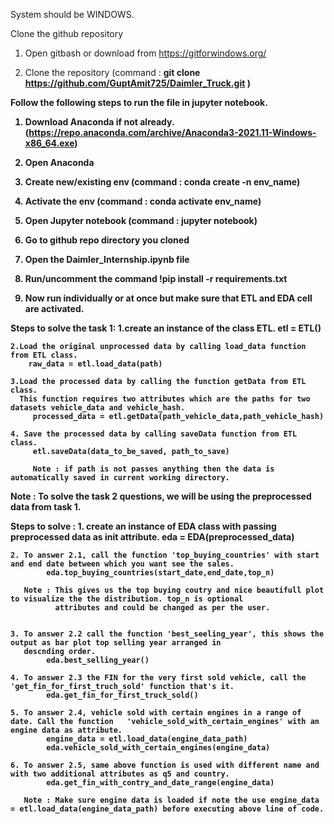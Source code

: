 
System should be WINDOWS.

Clone the github repository

1. Open gitbash or download from https://gitforwindows.org/

2. Clone the repository (command : <b>git clone https://github.com/GuptAmit725/Daimler_Truck.git )


Follow the following steps to run the file in jupyter notebook.

1. Download Anaconda if not already.(https://repo.anaconda.com/archive/Anaconda3-2021.11-Windows-x86_64.exe)

2. Open Anaconda 

3. Create new/existing env (command : <b>conda create -n env_name</b>)

4. Activate the env (command : <b>conda activate env_name</b>)

5. Open Jupyter notebook (command : <b>jupyter notebook</b>)

6. Go to github repo directory you cloned

7. Open the <b>Daimler_Internship.ipynb</b> file

8. Run/uncomment the command <b>!pip install -r requirements.txt</b>

9. Now run individually or at once but make sure that ETL and EDA cell are activated.
  

  
Steps to solve the task 1: 
    1.create an instance of the class ETL.
        etl = ETL()
        
    2.Load the original unprocessed data by calling load_data function from ETL class.
        raw_data = etl.load_data(path)
        
    3.Load the processed data by calling the function getData from ETL class.
      This function requires two attributes which are the paths for two datasets vehicle_data and vehicle_hash.
         processed_data = etl.getData(path_vehicle_data,path_vehicle_hash)
    
    4. Save the processed data by calling saveData function from ETL class.
         etl.saveData(data_to_be_saved, path_to_save)
         
         Note : if path is not passes anything then the data is automatically saved in current working directory.
  
  
  
  Note : To solve the task 2 questions, we will be using the preprocessed data from task 1.



Steps to solve :
    1. create an instance of EDA class with passing preprocessed data as init attribute.
            eda = EDA(preprocessed_data)
            
    2. To answer 2.1, call the function 'top_buying_countries' with start and end date between which you want see the sales.
            eda.top_buying_countries(start_date,end_date,top_n)
            
       Note : This gives us the top buying coutry and nice beautifull plot to visualize the the distribution. top_n is optional
              attributes and could be changed as per the user. 
       
            
    3. To answer 2.2 call the function 'best_seeling_year', this shows the output as bar plot top selling year arranged in
       descnding order.
            eda.best_selling_year()
    
    4. To answer 2.3 the FIN for the very first sold vehicle, call the 'get_fin_for_first_truch_sold' function that's it.
            eda.get_fin_for_first_truck_sold()
            
    5. To answer 2.4, vehicle sold with certain engines in a range of date. Call the function   'vehicle_sold_with_certain_engines' with an engine data as attribute.
            engine_data = etl.load_data(engine_data_path)
            eda.vehicle_sold_with_certain_engines(engine_data)
            
    6. To answer 2.5, same above function is used with different name and with two additional attributes as q5 and country.
            eda.get_fin_with_contry_and_date_range(engine_data)
            
       Note : Make sure engine data is loaded if note the use engine_data = etl.load_data(engine_data_path) before executing above line of code.
    
